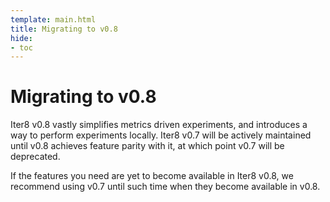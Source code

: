 ```yaml
---
template: main.html
title: Migrating to v0.8
hide:
- toc
---
```


# Migrating to v0.8

Iter8 v0.8 vastly simplifies metrics driven experiments, and introduces a way to perform experiments locally. Iter8 v0.7 will be actively maintained until v0.8 achieves feature parity with it, at which point v0.7 will be deprecated.

If the features you need are yet to become available in Iter8 v0.8, we recommend using v0.7 until such time when they become available in v0.8.
